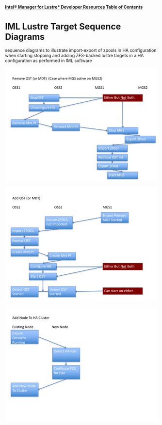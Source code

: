 [**Intel® Manager for Lustre\* Developer Resources Table of Contents**](README.md)

# IML Lustre Target Sequence Diagrams

sequence diagrams to illustrate import-export of zpools in HA configuration when starting stopping and adding ZFS-backed lustre targets in a HA configuration as performed in IML software


![Slide1](md_Graphics/IML_Lustre_Target_Sequence_Diagrams_1.png)

![Slide2](md_Graphics/IML_Lustre_Target_Sequence_Diagrams_2.png)

![Slide3](md_Graphics/IML_Lustre_Target_Sequence_Diagrams_3.png)